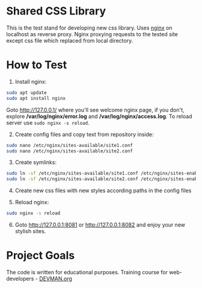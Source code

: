 # Shared CSS Library

This is the test stand for developing new css library. Uses [nginx](http://nginx.org/) on localhost as reverse proxy. Nginx proxying requests to the tested site except css file which replaced from local directory.


# How to Test

1. Install nginx:
```bash
sudo apt update
sudo apt install nginx
```

Goto http://127.0.0.1/ where you'll see welcome nginx page, if you don't, explore **/var/log/nginx/error.log** and **/var/log/nginx/access.log**. To reload server use `sudo nginx -s reload`.

2. Create config files and copy text from repository inside:
```bash
sudo nano /etc/nginx/sites-available/site1.conf
sudo nano /etc/nginx/sites-available/site2.conf
```

3. Create symlinks:
```bash
sudo ln -sf /etc/nginx/sites-available/site1.conf /etc/nginx/sites-enabled
sudo ln -sf /etc/nginx/sites-available/site2.conf /etc/nginx/sites-enabled
```

4. Create new css files with new styles according paths in the config files

5. Reload nginx:
```bash
sudo nginx -s reload
```

6. Goto http://127.0.0.1:8081 or http://127.0.0.1:8082 and enjoy your new stylish sites.


# Project Goals

The code is written for educational purposes. Training course for web-developers - [DEVMAN.org](https://devman.org)

